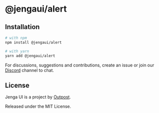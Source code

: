 # @jengaui/alert

## Installation

```sh
# with npm
npm install @jengaui/alert

# with yarn
yarn add @jengaui/alert
```

For discussions, suggestions and contributions, create an issue or join our [Discord](https://discord.gg/sHnHPnAPZj) channel to chat.

## License

Jenga UI is a project by [Outpost](https://outpost.run).

Released under the MIT License.
